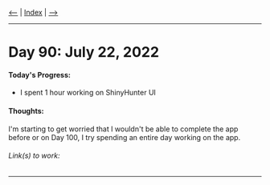 [<--](../Days/Day89.md) | [Index](../README.md) | [-->](../Days/Day91.md)
____
# Day 90: July 22, 2022
#### Today's Progress:
- I spent 1 hour working on ShinyHunter UI

#### Thoughts:
I'm starting to get worried that I wouldn't be able to complete the app before or on Day 100, I try spending an entire day working on the app.

###### Link(s) to work:

___
